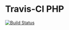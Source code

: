 Travis-CI PHP
===========

[![Build Status](https://travis-ci.com/eby8zevin/TravisCI-PHP.svg?branch=main)](https://travis-ci.com/eby8zevin/TravisCI-PHP)
